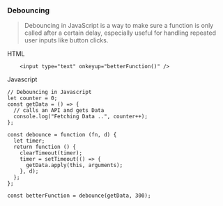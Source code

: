 ### Debouncing
> Debouncing in JavaScript is a way to make sure a function is only called after a certain delay,  especially useful for handling repeated user inputs like button clicks.

HTML
```
    <input type="text" onkeyup="betterFunction()" />
```

Javascript
```
// Debouncing in Javascript
let counter = 0;
const getData = () => {
  // calls an API and gets Data
  console.log("Fetching Data ..", counter++);
};

const debounce = function (fn, d) {
  let timer;
  return function () {
    clearTimeout(timer);
    timer = setTimeout(() => {
      getData.apply(this, arguments);
    }, d);
  };
};

const betterFunction = debounce(getData, 300);
```

